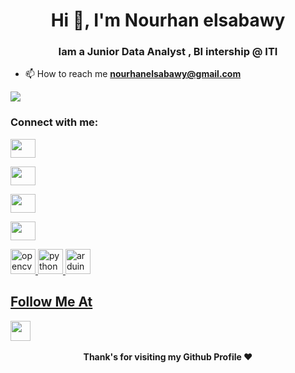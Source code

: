 <h1 align="center">Hi 👋, I'm Nourhan elsabawy </h1>
<h3 align="center">Iam a Junior Data Analyst , BI intership @ ITI  </h3>

- 📫 How to reach me **nourhanelsabawy@gmail.com**
 <centre> 
<img  src="https://img.freepik.com/free-vector/confused-woman-working-laptop-cartoon-icon-illustration-people-technology-icon-concept_138676-2125.jpg"/>
</centre>
<h3 align="left">Connect with me:</h3>
<p align="left">
<a href="https://www.linkedin.com/in/nourhan-elsabawy-71b674227/" target="blank"><img align="center" src="https://cdn.jsdelivr.net/npm/simple-icons@3.0.1/icons/linkedin.svg" height="30" width="40" /></a>

<a href="https://www.kaggle.com/nourhanelsabawy" target="blank"><img align="center" src="https://cdn.jsdelivr.net/npm/simple-icons@3.0.1/icons/kaggle.svg"  height="30" width="40" /></a>

<a href="https://www.facebook.com/nourhan.elsabawy" target="blank"><img align="center" src="https://cdn.jsdelivr.net/npm/simple-icons@3.0.1/icons/facebook.svg"  height="30" width="40" /></a>

<a href="https://codeforces.com/profile/Noury." target="blank"><img align="center" src="https://cdn.jsdelivr.net/npm/simple-icons@3.0.1/icons/codeforces.svg"  height="30" width="40" /></a>
</p>
 </a> <a href="https://opencv.org/" target="_blank"> <img src="https://www.vectorlogo.zone/logos/opencv/opencv-icon.svg" alt="opencv" width="40" height="40"/> </a> <a href="https://python.org" target="_blank"> <img  src="https://cdn.icon-icons.com/icons2/2699/PNG/512/python_vertical_logo_icon_168039.png" alt="python" width="40" height="40"/> </a> <a href="https://pytorch.org/" target="_blank"></a> <a href="https://scikit-learn.org/" target="_blank"> </a> 
 <a href="https://www.arduino.cc/" target="_blank"> <img src="https://cdn.worldvectorlogo.com/logos/arduino-1.svg" alt="arduino" width="40" height="40"/>  <a href="https://git-scm.com/" target="_blank"> 
 
 
 ## Follow Me At
<a href="https://www.linkedin.com/in/nourhan-elsabawy-71b674227/">
<img height="32" width="32" src="https://upload.wikimedia.org/wikipedia/commons/thumb/c/ca/LinkedIn_logo_initials.png/600px-LinkedIn_logo_initials.png" /></a>&nbsp;&nbsp;&nbsp;&nbsp;

</div>

<div align="center">
  
<b>Thank's for visiting my Github Profile ❤️</b>
</div>
